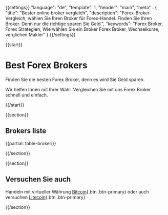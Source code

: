 {{settings}}
  "language": "de",
  "template": 1,
  "header": "main",
  "meta" : {
    "title": "Bester online broker vergleich",
    "description": "Forex-Broker-Vergleich, wählen Sie Ihren Broker für Forex-Handel. Finden Sie Ihren Broker. Denn nur die richtige sparen Sie Geld.",
    "keywords": "Forex Broker, Forex Strategien, Wie wählen Sie ein Broker Forex Broker, Wechselkurse, verglichen Makler"
  }
{{/settings}}

{{start}}

# Best Forex Brokers

Finden Sie die besten Forex Broker, denn es wird Sie Geld sparen. 

Wir helfen Ihnen mit Ihrer Wahl. Vergleichen Sie mit uns Forex Broker schnell und einfach.

{{/start}}

{{section}}

## Brokers liste

{{partial: table-brokeri}}

{{/section}}

{{section}}

## Versuchen Sie auch

Handeln mit virtueller Währung [Bitcoin]({{url}}bitcoin){.btn .btn-primary} oder auch versuchen [Litecoin]({{url}}litecoin){.btn .btn-primary}

{{/section}}